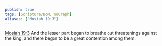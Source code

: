 ```yaml
---
publish: true
tags: [Scripture/BoM, noGraph]
aliases: ["Mosiah 19:3"]
---
```

[Mosiah 19:3](https://churchofjesuschrist.org/study/scriptures/bofm/mosiah/19?lang=eng&id=p3#p3) And the lesser part began to breathe out threatenings against the king, and there began to be a great contention among them.
